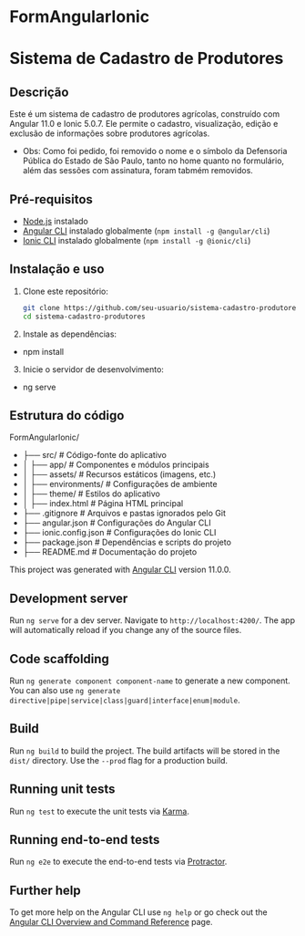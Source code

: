 # FormAngularIonic

# Sistema de Cadastro de Produtores

## Descrição

Este é um sistema de cadastro de produtores agrícolas, construído com Angular 11.0 e Ionic 5.0.7. Ele permite o cadastro, visualização, edição e exclusão de informações sobre produtores agrícolas.
* Obs: Como foi pedido, foi removido o nome e o símbolo da Defensoria Pública do Estado de São Paulo, tanto no home quanto no formulário, além das sessões com assinatura, foram tabmém removidos.

## Pré-requisitos

- [Node.js](https://nodejs.org/) instalado
- [Angular CLI](https://angular.io/cli) instalado globalmente (`npm install -g @angular/cli`)
- [Ionic CLI](https://ionicframework.com/docs/cli) instalado globalmente (`npm install -g @ionic/cli`)

## Instalação e uso

1. Clone este repositório:
   ```bash
   git clone https://github.com/seu-usuario/sistema-cadastro-produtores.git
   cd sistema-cadastro-produtores

2. Instale as dependências:
- npm install

3. Inicie o servidor de desenvolvimento:
- ng serve

## Estrutura do código

FormAngularIonic/
- ├── src/                  # Código-fonte do aplicativo
- │   ├── app/              # Componentes e módulos principais
- │   ├── assets/           # Recursos estáticos (imagens, etc.)
- │   ├── environments/     # Configurações de ambiente
- │   ├── theme/            # Estilos do aplicativo
- │   ├── index.html        # Página HTML principal
- ├── .gitignore            # Arquivos e pastas ignorados pelo Git
- ├── angular.json          # Configurações do Angular CLI
- ├── ionic.config.json     # Configurações do Ionic CLI
- ├── package.json          # Dependências e scripts do projeto
- ├── README.md             # Documentação do projeto

This project was generated with [Angular CLI](https://github.com/angular/angular-cli) version 11.0.0.

## Development server

Run `ng serve` for a dev server. Navigate to `http://localhost:4200/`. The app will automatically reload if you change any of the source files.

## Code scaffolding

Run `ng generate component component-name` to generate a new component. You can also use `ng generate directive|pipe|service|class|guard|interface|enum|module`.

## Build

Run `ng build` to build the project. The build artifacts will be stored in the `dist/` directory. Use the `--prod` flag for a production build.

## Running unit tests

Run `ng test` to execute the unit tests via [Karma](https://karma-runner.github.io).

## Running end-to-end tests

Run `ng e2e` to execute the end-to-end tests via [Protractor](http://www.protractortest.org/).

## Further help

To get more help on the Angular CLI use `ng help` or go check out the [Angular CLI Overview and Command Reference](https://angular.io/cli) page.
